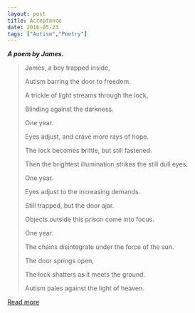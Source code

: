 ```yaml
---
layout: post
title: Acceptance
date: 2016-05-23
tags: ["Autism","Poetry"]
---
```


**_A poem by James._**

> James, a boy trapped inside,> 
> Autism barring the door to freedom.> 
> A trickle of light streams through the lock,> 
> Blinding against the darkness.> 
> One year.> 
> Eyes adjust, and crave more rays of hope.> 
> The lock becomes brittle, but still fastened.> 
> Then the brightest illumination strikes the still dull eyes.> 
> One year.> 
> Eyes adjust to the increasing demands.> 
> Still trapped, but the door ajar.> 
> Objects outside this prison come into focus.> 
> One year.> 
> The chains disintegrate under the force of the sun.> 
> The door springs open,> 
> The lock shatters as it meets the ground.> 
> Autism pales against the light of heaven.

[Read more](http://returningjames.com/2016/05/21/acceptance)